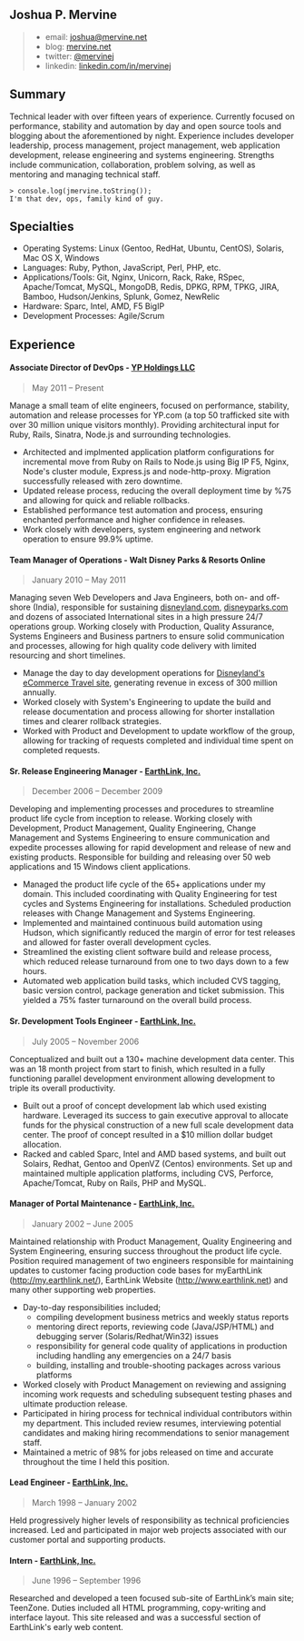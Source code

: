 ## Joshua P. Mervine
> * email: [joshua@mervine.net](mailto:joshua@mervine.net)
> * blog: [mervine.net](http://mervine.net)
> * twitter: [@mervinej](https://twitter.com/mervinej)
> * linkedin: [linkedin.com/in/mervinej](http://www.linkedin.com/in/mervinej)


## Summary

Technical leader with over fifteen years of experience. Currently focused on performance, stability and automation by day and open source tools and blogging about the aforementioned by night. Experience includes developer leadership, process management, project management, web application development, release engineering and systems engineering. Strengths include communication, collaboration, problem solving, as well as mentoring and managing technical staff.

    > console.log(jmervine.toString());
    I'm that dev, ops, family kind of guy.


## Specialties

* Operating Systems: Linux (Gentoo, RedHat, Ubuntu, CentOS), Solaris, Mac OS X, Windows
* Languages: Ruby, Python, JavaScript, Perl, PHP, etc.
* Applications/Tools: Git, Nginx, Unicorn, Rack, Rake, RSpec, Apache/Tomcat, MySQL, MongoDB, Redis, DPKG, RPM, TPKG, JIRA, Bamboo, Hudson/Jenkins, Splunk, Gomez, NewRelic
* Hardware: Sparc, Intel, AMD, F5 BigIP
* Development Processes: Agile/Scrum

## Experience

#### Associate Director of DevOps - [YP Holdings LLC](http://www.yellowpages.com)
> May 2011 – Present

Manage a small team of elite engineers, focused on performance, stability, automation and release processes for YP.com (a top 50 trafficked site with over 30 million unique visitors monthly). Providing architectural input for Ruby, Rails, Sinatra, Node.js and surrounding technologies. 

* Architected and implmented application platform configurations for incremental move from Ruby on Rails to Node.js using Big IP F5, Nginx, Node's cluster module, Express.js and node-http-proxy. Migration successfully released with zero downtime.
* Updated release process, reducing the overall deployment time by %75 and allowing for quick and reliable rollbacks.
* Established performance test automation and process, ensuring enchanted performance and higher confidence in releases.
* Work closely with developers, system engineering and network operation to ensure 99.9% uptime. 

#### Team Manager of Operations - Walt Disney Parks & Resorts Online
> January 2010 – May 2011

Managing seven Web Developers and Java Engineers, both on- and off-shore (India), responsible for sustaining [disneyland.com](https://disneyland.disney.go.com/), [disneyparks.com](http://disneyparks.disney.go.com/) and dozens of associated International sites in a high pressure 24/7 operations group. Working closely with Production, Quality Assurance, Systems Engineers and Business partners to ensure solid communication and processes, allowing for high quality code delivery with limited resourcing and short timelines.

* Manage the day to day development operations for [Disneyland's eCommerce Travel site](https://disneyland.disney.go.com/), generating revenue in excess of 300 million annually.
* Worked closely with System's Engineering to update the build and release documentation and process allowing for shorter installation times and clearer rollback strategies.
* Worked with Product and Development to update workflow of the group, allowing for tracking of requests completed and individual time spent on completed requests.

#### Sr. Release Engineering Manager - [EarthLink, Inc.](http://www.earthlink.net)
> December 2006 – December 2009

Developing and implementing processes and procedures to streamline product life cycle from inception to release. Working closely with Development, Product Management, Quality Engineering, Change Management and Systems Engineering to ensure communication and expedite processes allowing for rapid development and release of new and existing products. Responsible for building and releasing over 50 web applications and 15 Windows client applications. 

* Managed the product life cycle of the 65+ applications under my domain. This included coordinating with Quality Engineering for test cycles and Systems Engineering for installations. Scheduled production releases with Change Management and Systems Engineering.
* Implemented and maintained continuous build automation using Hudson, which significantly reduced the margin of error for test releases and allowed for faster overall development cycles.
* Streamlined the existing client software build and release process, which reduced release turnaround from one to two days down to a few hours. 
* Automated web application build tasks, which included CVS tagging, basic version control, package generation and ticket submission. This yielded a 75% faster turnaround on the overall build process.

#### Sr. Development Tools Engineer - [EarthLink, Inc.](http://www.earthlink.net)
> July 2005 – November 2006

Conceptualized and built out a 130+ machine development data center. This was an 18 month project from start to finish, which resulted in a fully functioning parallel development environment allowing development to triple its overall productivity.

* Built out a proof of concept development lab which used existing hardware. Leveraged its success to gain executive approval to allocate funds for the physical construction of a new full scale development data center. The proof of concept resulted in a $10 million dollar budget allocation.
* Racked and cabled Sparc, Intel and AMD based systems, and built out Solairs, Redhat, Gentoo and OpenVZ (Centos) environments. Set up and maintained multiple application platforms, including CVS, Perforce, Apache/Tomcat, Ruby on Rails, PHP and MySQL.

#### Manager of Portal Maintenance - [EarthLink, Inc.](http://www.earthlink.net)
> January 2002 – June 2005

Maintained relationship with Product Management, Quality Engineering and System Engineering, ensuring success throughout the product life cycle. Position required management of two engineers responsible for maintaining updates to customer facing production code bases for myEarthLink (http://my.earthlink.net/), EarthLink Website (http://www.earthlink.net) and many other supporting web properties. 

* Day-to-day responsibilities included; 
  * compiling development business metrics and weekly status reports 
  * mentoring direct reports, reviewing code (Java/JSP/HTML) and debugging server (Solaris/Redhat/Win32) issues 
  * responsibility for general code quality of applications in production including handling any emergencies on a 24/7 basis 
  * building, installing and trouble-shooting packages across various platforms 
* Worked closely with Product Management on reviewing and assigning incoming work requests and scheduling subsequent testing phases and ultimate production release. 
* Participated in hiring process for technical individual contributors within my department. This included review resumes, interviewing potential candidates and making hiring recommendations to senior management staff. 
* Maintained a metric of 98% for jobs released on time and accurate throughout the time I held this position.

#### Lead Engineer - [EarthLink, Inc.](http://www.earthlink.net)
> March 1998 – January 2002

Held progressively higher levels of responsibility as technical proficiencies increased. Led and participated in major web projects associated with our customer portal and supporting products.

#### Intern - [EarthLink, Inc.](http://www.earthlink.net)
> June 1996 – September 1996

Researched and developed a teen focused sub-site of EarthLink’s main site; TeenZone. Duties included all HTML programming, copy-writing and interface layout. This site released and was a successful section of EarthLink's early web content.

